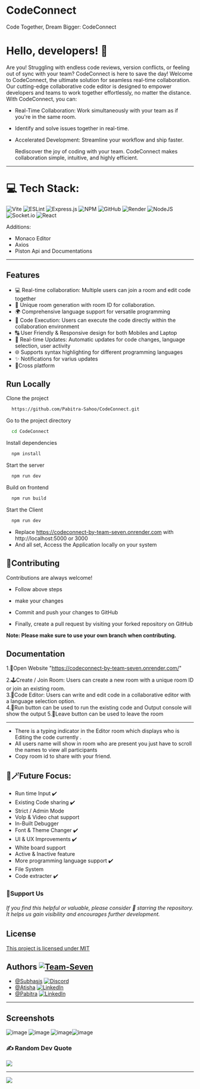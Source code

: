 
# CodeConnect

Code Together, Dream Bigger: CodeConnect


# Hello, developers! 👋

Are you! Struggling with endless code reviews, version conflicts, or feeling out of sync with your team? CodeConnect is here to save the day!
Welcome to CodeConnect, the ultimate solution for seamless real-time collaboration. Our cutting-edge collaborative code editor is designed to empower developers and teams to work together effortlessly, no matter the distance. With CodeConnect, you can:  

* Real-Time Collaboration: Work simultaneously with your team as if you're in the same room.
* Identify and solve issues together in real-time.
* Accelerated Development: Streamline your workflow and ship faster.

  Rediscover the joy of coding with your team. CodeConnect makes collaboration simple, intuitive, and highly efficient.

---

# 💻 Tech Stack:
![Vite](https://img.shields.io/badge/vite-%23646CFF.svg?style=for-the-badge&logo=vite&logoColor=white) ![ESLint](https://img.shields.io/badge/ESLint-4B3263?style=for-the-badge&logo=eslint&logoColor=white) ![Express.js](https://img.shields.io/badge/express.js-%23404d59.svg?style=for-the-badge&logo=express&logoColor=%2361DAFB) ![NPM](https://img.shields.io/badge/NPM-%23CB3837.svg?style=for-the-badge&logo=npm&logoColor=white) ![GitHub](https://img.shields.io/badge/github-%23121011.svg?style=for-the-badge&logo=github&logoColor=white) ![Render](https://img.shields.io/badge/Render-%46E3B7.svg?style=for-the-badge&logo=render&logoColor=white) ![NodeJS](https://img.shields.io/badge/node.js-6DA55F?style=for-the-badge&logo=node.js&logoColor=white) ![Socket.io](https://img.shields.io/badge/Socket.io-black?style=for-the-badge&logo=socket.io&badgeColor=010101) ![React](https://img.shields.io/badge/react-%2320232a.svg?style=for-the-badge&logo=react&logoColor=%2361DAFB)

Additions:   
- Monaco Editor
- Axios
- Piston Api and Documentations


---

## Features

- 💻 Real-time collaboration: Multiple users can join a room and edit code together
- 🚀 Unique room generation with room ID for collaboration.
- 🌍 Comprehensive language support for versatile programming
- 🚀 Code Execution: Users can execute the code directly within the collaboration environment
- 🔠 User Friendly & Responsive design for both Mobiles and Laptop
- 🔄 Real-time Updates: Automatic updates for code changes, language selection, user activity
- 🌐 Supports syntax highlighting for different programming languages
- ✨ Notifications for varius updates
- 💫Cross platform



## Run Locally

Clone the project

```bash
  https://github.com/Pabitra-Sahoo/CodeConnect.git
```

Go to the project directory

```bash
  cd CodeConnect
```

Install dependencies

```bash
  npm install
```

Start the server

```bash
  npm run dev
```

Build on frontend

```bash
  npm run build
```
Start the Client

```bash
  npm run dev
```

- Replace https://codeconnect-by-team-seven.onrender.com with http://localhost:5000 or 3000
- And all set, Access the Application locally on your system


## 🤝Contributing

Contributions are always welcome!

- Follow above steps


- make your changes
- Commit and push your changes to GitHub
- Finally, create a pull request by visiting your forked repository on GitHub

 **Note: Please make sure to use your own branch when contributing.**

 


## Documentation

1.🛜Open Website "https://codeconnect-by-team-seven.onrender.com/"

2.🕹️Create / Join Room: Users can create a new room with a unique room ID or join an existing room.   
3.🚀Code Editor: Users can write and edit code in a collaborative editor with a language selection option.   
4.🔼Run button can be used to run the existing code and Output console will show the output
5.🧩Leave button can be used to leave the room

---
* There is a typing indicator in the Editor room which displays who is Editing the code currently  .
* All users name will show in room who are present you just have to scroll the names to view all participants
* Copy room id to share with your friend.
## 🔮🪄Future Focus:
   * Run time Input ✔️
   * Existing Code sharing ✔️
   * Strict / Admin Mode
   * VoIp & Video chat support
   * In-Built Debugger
   * Font & Theme Changer ✔️
   * UI & UX Improvements ✔️
   * White board support
   * Active & Inactive feature
   * More programming language support ✔️
   * File System
   * Code extracter ✔️




### 🌟Support Us    
 ###### If you find this helpful or valuable, please consider 🌟 starring the repository. It helps us gain visibility and encourages further development.   

## License

[This project is licensed under MIT](https://github.com/Pabitra-Sahoo/CodeConnect/blob/main/LICENSE.txt)


## Authors  [![Team-Seven](https://img.shields.io/badge/bluesky-0285FF?style=for-the-badge&logo=bluesky&logoColor=%23FFFFFF)](https://pabitra-sahoo.github.io/Code-Connect-Team/)  

- [@Subhasis](https://www.github.com/Subhasis-biswal)    [![Discord](https://img.shields.io/badge/Discord-%237289DA.svg?logo=discord&logoColor=white)](https://discord.gg/stevelied)
- [@Atisha](https://www.github.com/Atisha-Priyadarshani)    [![LinkedIn](https://img.shields.io/badge/LinkedIn-%230077B5.svg?logo=linkedin&logoColor=white)](https://linkedin.com/in/atisha04)
- [@Pabitra](https://www.github.com/Pabitra-Sahoo)  [![LinkedIn](https://img.shields.io/badge/LinkedIn-%230077B5.svg?logo=linkedin&logoColor=white)](https://linkedin.com/in/oceaneyes)
---


## Screenshots

![image](https://github.com/user-attachments/assets/a6decb75-a275-4c8e-bf24-488fb9e674fd)
![image](https://github.com/user-attachments/assets/e7dbccb6-c1f7-4d72-97e4-4b2c84edcc5a)
![image](https://github.com/user-attachments/assets/78622659-ede3-4e14-945a-726011cc8698)![image](https://github.com/user-attachments/assets/caf08720-9e08-446f-a9ba-1d6a2cceb052)

### ✍️ Random Dev Quote
![](https://quotes-github-readme.vercel.app/api?type=horizontal&theme=radical)

---
[![](https://visitcount.itsvg.in/api?id=dfgvb&icon=0&color=0)](https://visitcount.itsvg.in)






